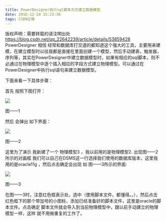 ```yaml
---
title: PowerDesigner执行sql脚本方式建立数据模型
date: 2016-12-24 15:23:36
tags: CSDN迁移
---
```

 版权声明：需要转载的请注明出处 https://blog.csdn.net/qq_22642239/article/details/53859428   
   PowerDesigner 相信 经常和数据库打交道的都知道这个强大的工具，主要用来建模，在建立模型时以往我都是直接在里面创建一个模型，然后手动建表，触发器，序列等，其实在PowerDesigner中建立数据模型时，如果有相应的sql脚本，则不必通过在物理模型中逐个插入相应的字段方式建立物理模型。可以通过在PowerDesigner中执行sql语句来建立数据模型。

 下面来看一下具体步骤：

 首先 按照下图打开：

 ![](https://img-blog.csdn.net/20161224151517951?watermark/2/text/aHR0cDovL2Jsb2cuY3Nkbi5uZXQvcXFfMjI2NDIyMzk=/font/5a6L5L2T/fontsize/400/fill/I0JBQkFCMA==/dissolve/70/gravity/Center)  


 图——1

 

 然后 会弹出 如下界面：

 ![](https://img-blog.csdn.net/20161224151524076?watermark/2/text/aHR0cDovL2Jsb2cuY3Nkbi5uZXQvcXFfMjI2NDIyMzk=/font/5a6L5L2T/fontsize/400/fill/I0JBQkFCMA==/dissolve/70/gravity/Center)  


 图——2

 这里为了演示 我新建了一个 物理模型3 ，我以前用的是物理模型2. 出现图——2所示的对画框 我们可以自己在DSMS这一行选择我们使用的数据库版本，这里我用的是oracle11g ，然后点击确定会出现 如 图——3所示的界面:

 ![](https://img-blog.csdn.net/20161224151529529?watermark/2/text/aHR0cDovL2Jsb2cuY3Nkbi5uZXQvcXFfMjI2NDIyMzk=/font/5a6L5L2T/fontsize/400/fill/I0JBQkFCMA==/dissolve/70/gravity/Center)  


 图——3

 在图——3时，注意红色框表示处，选中（使用脚本文件，都懂得。。），然后点击 红色框下的那个带加号的小图标，添加已经准备好的脚本文件，这里是oracle的脚本文件。点击确定 脚本文件就会导入到当前物理模型中，跟以前手动建立的物理模型一样，这样 就不用做重复的工作了。

   
 